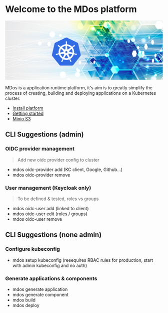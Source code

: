 # Welcome to the MDos platform

![logo](docs/img/mdos.png)

MDos is a application runtime platform, it's aim is to greatly simplify the process of creating, building and deploying applications on a Kubernetes cluster. 

* [Install platform](docs/installation.md)
* [Getting started](docs/getting-started.md)
* [Minio S3](docs/minio.md)


## CLI Suggestions (admin)

### OIDC provider management

> Add new oidc provider config to cluster

- mdos oidc-provider add (KC client, Google, Github...)
- mdos oidc-provider remove

### User management (Keycloak only)

> To be defined & tested, roles vs groups

- mdos oidc-user add (linked to client)
- mdos oidc-user edit (roles / groups)
- mdos oidc-user remove


## CLI Suggestions (none admin)

### Configure kubeconfig

- mdos setup kubeconfig (reeequires RBAC rules for production, start with admin kubeconfig and no auth)

### Generate applications & components

- mdos generate application
- mdos generate component
- mdos build
- mdos deploy
